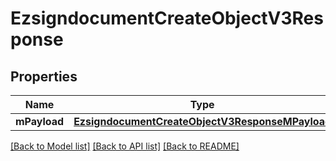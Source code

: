 # EzsigndocumentCreateObjectV3Response

## Properties
Name | Type | Description | Notes
------------ | ------------- | ------------- | -------------
**mPayload** | [**EzsigndocumentCreateObjectV3ResponseMPayload**](EzsigndocumentCreateObjectV3ResponseMPayload.md) |  | 

[[Back to Model list]](../README.md#documentation-for-models) [[Back to API list]](../README.md#documentation-for-api-endpoints) [[Back to README]](../README.md)


